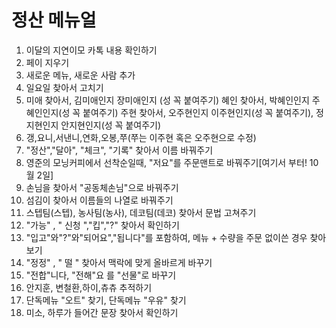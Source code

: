 # 정산 메뉴얼
1. 이달의 지연이모 카톡 내용 확인하기
2. 페이 지우기
3. 새로운 메뉴, 새로운 사람 추가
4. 일요일 찾아서 고치기
5. 미애 찾아서, 김미애인지 장미애인지 (성 꼭 붙여주기) 혜인 찾아서, 박혜인인지 주혜인인지(성 꼭 붙여주기) 주현 찾아서, 오주현인지 이주현인지(성 꼭 붙여주기), 정지현인지 안지현인지(성 꼭 붙여주기)
6.  갱,요니,서낸니,연화,오봉,쭈(쭈는 이주현 혹은 오주현으로 수정)
7.  "정산","달아", "체크", "기록" 찾아서 이름 바꿔주기
8. 영준의 모닝커피에서 선착순일때, "저요"를 주문맨트로 바꿔주기[여기서 부터! 10월 2일]
9. 손님을 찾아서 "공동체손님"으로 바꿔주기
10. 섬김이 찾아서 이름들의 나열로 바꿔주기
11. 스텝팀(스텝), 농사팀(농사), 데코팀(데코) 찾아서 문법 고쳐주기
12. "가능" , " 신청 ","킵","?" 찾아서 확인하기
13. "입고"와"?"와"되어요","됩니다"를 포함하여, 메뉴 + 수량을 주문 없이쓴 경우 찾아보기
14. "정정" , " 떨 " 찾아서 맥락에 맞게 올바르게 바꾸기
15. "전합"니다, "전해"요 를 "선물"로 바꾸기
16. 안지훈, 변철환,하이,츄츄 추적하기
17. 단독메뉴 "오트" 찾기, 단독메뉴 "우유" 찾기
18. 미소, 하루가 들어간 문장 찾아서 확인하기
